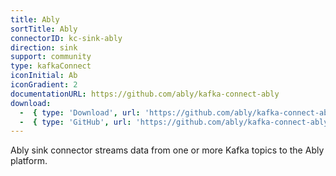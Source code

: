 ```yaml
---
title: Ably
sortTitle: Ably
connectorID: kc-sink-ably
direction: sink
support: community
type: kafkaConnect
iconInitial: Ab
iconGradient: 2
documentationURL: https://github.com/ably/kafka-connect-ably
download:
  -  { type: 'Download', url: 'https://github.com/ably/kafka-connect-ably/releases/' }
  -  { type: 'GitHub', url: 'https://github.com/ably/kafka-connect-ably' }
---
```

Ably sink connector streams data from one or more Kafka topics to the Ably platform.

